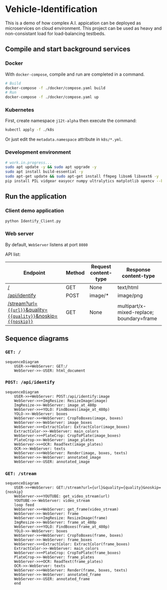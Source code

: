 # Vehicle-Identification

This is a demo of how complex A.I. appication can be deployed as microservices on cloud environment. This project can be used as heavy and non-consistant load for load-balancing testbeds.

## Compile and start background services

### Docker

With `docker-compose`, compile and run are completed in a command.

```bash
# Build
docker-compose -f ./docker/compose.yaml build
# Run
docker-compose -f ./docker/compose.yaml up
```

### Kubernetes

First, create namespace `j12t-alpha` then execute the command:

```bash
kubectl apply -f ./k8s
```

Or just edit the `metadata.namespace` attribute in `k8s/*.yml`.

### Development environment

```bash
# work.in.progress...
sudo apt update -y && sudo apt upgrade -y
sudo apt install build-essential -y
sudo apt-get update && sudo apt-get install ffmpeg libsm6 libxext6 -y
pip install PIL vidgear easyocr numpy ultralytics matplotlib opencv --break-system-packages
```

## Run the application

### Client demo application

```bash
python Identify_Client.py
```

### Web server

By default, `WebServer` listens at port `8080`

API list:

| Endpoint                                                                       | Method | Request content-type | Response content-type                     |
|--------------------------------------------------------------------------------|--------|----------------------|-------------------------------------------|
| [/](#get-)                                                                     | GET    | None                 | text/html                                 |
| [/api/identify](#post-apiidentify)                                             | POST   | image/*              | image/png                                 |
| [/stream?url=`{{url}}`&quality=`{{quality}}`&noskip=`{{noskip}}`](#get-stream) | GET    | None                 | multipart/x-mixed-replace; boundary=frame |

## Sequence diagrams

### `GET: /`
```mermaid
sequenceDiagram
    USER->>+WebServer: GET:/
    WebServer->>-USER: html_document 
```

### `POST: /api/identify`
```mermaid
sequenceDiagram
    USER->>+WebServer: POST:/api/identify:image
    WebServer->>+ImgResize: ResizeImage(image)
    ImgResize->>-WebServer: image_at_480p
    WebServer->>+YOLO: FindBoxes(image_at_480p)
    YOLO->>-WebServer: boxes
    WebServer->>+WebServer: CropToBoxes(image, boxes)
    WebServer->>-WebServer: image_boxes
    WebServer->>+ExtractColor: ExtractColor(image_boxes)
    ExtractColor->>-WebServer: main_colors
    WebServer->>+PlateCrop: CropToPlate(image_boxes)
    PlateCrop->>-WebServer: image_plates
    WebServer->>+OCR: ReadText(image_plates)
    OCR->>-WebServer: texts
    WebServer->>+WebServer: Render(image, boxes, texts)
    WebServer->>-WebServer: annotated_image
    WebServer->>-USER: annotated_image
```

### `GET: /stream`
```mermaid
sequenceDiagram
    USER->>+WebServer: GET:/stream?url={url}&quality={quality}&noskip={noskip}
    WebServer->>+YOUTUBE: get_video_stream(url)
    YOUTUBE->>-WebServer: video_stream
    loop feed
    WebServer->>+WebServer: get_frame(video_stream)
    WebServer->>-WebServer: frame
    WebServer->>+ImgResize: ResizeImage(frame)
    ImgResize->>-WebServer: frame_at_480p
    WebServer->>+YOLO: FindBoxes(frame_at_480p)
    YOLO->>-WebServer: boxes
    WebServer->>+WebServer: CropToBoxes(frame, boxes)
    WebServer->>-WebServer: frame_boxes
    WebServer->>+ExtractColor: ExtractColor(frame_boxes)
    ExtractColor->>-WebServer: main_colors
    WebServer->>+PlateCrop: CropToPlate(frame_boxes)
    PlateCrop->>-WebServer: frame_plates
    WebServer->>+OCR: ReadText(frame_plates)
    OCR->>-WebServer: texts
    WebServer->>+WebServer: Render(frame, boxes, texts)
    WebServer->>-WebServer: annotated_frame
    WebServer->>-USER: annotated_frame
    end
```